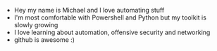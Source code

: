- Hey my name is Michael and I love automating stuff
- I'm most comfortable with Powershell and Python but my toolkit is slowly growing
- I love learning about automation, offensive security and networking
- github is awesome :)
